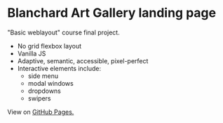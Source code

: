 # Blanchard Art Gallery landing page
"Basic weblayout" course final project.

- No grid flexbox layout
- Vanilla JS
- Adaptive, semantic, accessible, pixel-perfect
- Interactive elements include:
    - side menu
    - modal windows
    - dropdowns
    - swipers

View on [GitHub Pages.](https://yuann-se.github.io/Blanchard/)
